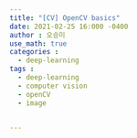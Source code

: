 ```yaml
---
title: "[CV] OpenCV basics"
date: 2021-02-25 16:000 -0400
author : 오승미
use_math: true
categories :
  - deep-learning
tags :
  - deep-learning
  - computer vision
  - openCV
  - image


---
```


#   
